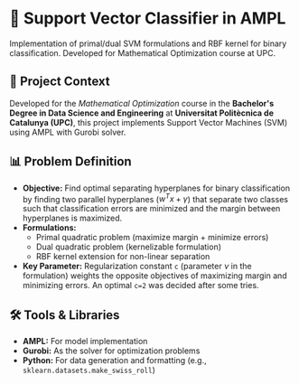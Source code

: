 # 🎯 Support Vector Classifier in AMPL

Implementation of primal/dual SVM formulations and RBF kernel for binary classification. Developed for Mathematical Optimization course at UPC.

## 📌 Project Context

Developed for the *Mathematical Optimization* course in the **Bachelor's Degree in Data Science and Engineering** at **Universitat Politècnica de Catalunya (UPC)**, this project implements Support Vector Machines (SVM) using AMPL with Gurobi solver.

## 📊 Problem Definition

- **Objective:** Find optimal separating hyperplanes for binary classification by finding two parallel hyperplanes ($w^{T}x+\gamma$) that separate two classes such that classification errors are minimized and the margin between hyperplanes is maximized.
- **Formulations:**
  - Primal quadratic problem (maximize margin + minimize errors)
  - Dual quadratic problem (kernelizable formulation)
  - RBF kernel extension for non-linear separation
- **Key Parameter:** Regularization constant `c` (parameter $\nu$ in the formulation) weights the opposite objectives of maximizing margin and minimizing errors. An optimal `c=2` was decided after some tries.

## 🛠️ Tools & Libraries

- **AMPL:** For model implementation
- **Gurobi:** As the solver for optimization problems
- **Python:** For data generation and formatting (e.g., `sklearn.datasets.make_swiss_roll`)
